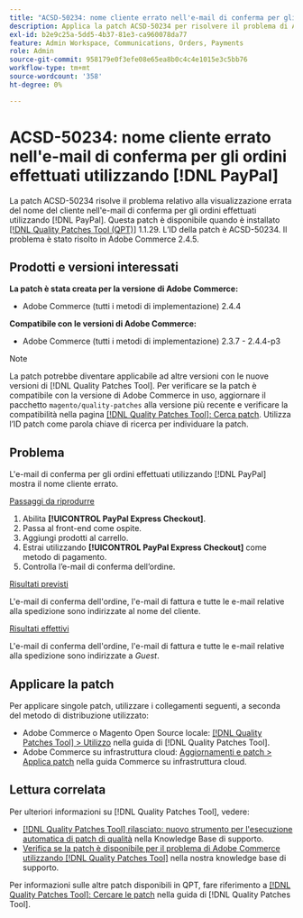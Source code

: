 ```yaml
---
title: "ACSD-50234: nome cliente errato nell'e-mail di conferma per gli ordini effettuati utilizzando  [!DNL PayPal]"
description: Applica la patch ACSD-50234 per risolvere il problema di Adobe Commerce in cui il nome del cliente non viene visualizzato correttamente nell'e-mail di conferma per gli ordini effettuati utilizzando  [!DNL PayPal].
exl-id: b2e9c25a-5dd5-4b37-81e3-ca960078da77
feature: Admin Workspace, Communications, Orders, Payments
role: Admin
source-git-commit: 958179e0f3efe08e65ea8b0c4c4e1015e3c5bb76
workflow-type: tm+mt
source-wordcount: '358'
ht-degree: 0%

---
```


# ACSD-50234: nome cliente errato nell&#39;e-mail di conferma per gli ordini effettuati utilizzando [!DNL PayPal]

La patch ACSD-50234 risolve il problema relativo alla visualizzazione errata del nome del cliente nell&#39;e-mail di conferma per gli ordini effettuati utilizzando [!DNL PayPal]. Questa patch è disponibile quando è installato [[!DNL Quality Patches Tool (QPT)]](/help/announcements/adobe-commerce-announcements/magento-quality-patches-released-new-tool-to-self-serve-quality-patches.md) 1.1.29. L’ID della patch è ACSD-50234. Il problema è stato risolto in Adobe Commerce 2.4.5.

## Prodotti e versioni interessati

**La patch è stata creata per la versione di Adobe Commerce:**

* Adobe Commerce (tutti i metodi di implementazione) 2.4.4

**Compatibile con le versioni di Adobe Commerce:**

* Adobe Commerce (tutti i metodi di implementazione) 2.3.7 - 2.4.4-p3

>[!NOTE]
>
>La patch potrebbe diventare applicabile ad altre versioni con le nuove versioni di [!DNL Quality Patches Tool]. Per verificare se la patch è compatibile con la versione di Adobe Commerce in uso, aggiornare il pacchetto `magento/quality-patches` alla versione più recente e verificare la compatibilità nella pagina [[!DNL Quality Patches Tool]: Cerca patch](https://experienceleague.adobe.com/tools/commerce-quality-patches/index.html?lang=it). Utilizza l’ID patch come parola chiave di ricerca per individuare la patch.

## Problema

L&#39;e-mail di conferma per gli ordini effettuati utilizzando [!DNL PayPal] mostra il nome cliente errato.

<u>Passaggi da riprodurre</u>

1. Abilita **[!UICONTROL PayPal Express Checkout]**.
1. Passa al front-end come ospite.
1. Aggiungi prodotti al carrello.
1. Estrai utilizzando **[!UICONTROL PayPal Express Checkout]** come metodo di pagamento.
1. Controlla l’e-mail di conferma dell’ordine.

<u>Risultati previsti</u>

L&#39;e-mail di conferma dell&#39;ordine, l&#39;e-mail di fattura e tutte le e-mail relative alla spedizione sono indirizzate al nome del cliente.

<u>Risultati effettivi</u>

L&#39;e-mail di conferma dell&#39;ordine, l&#39;e-mail di fattura e tutte le e-mail relative alla spedizione sono indirizzate a *Guest*.

## Applicare la patch

Per applicare singole patch, utilizzare i collegamenti seguenti, a seconda del metodo di distribuzione utilizzato:

* Adobe Commerce o Magento Open Source locale: [[!DNL Quality Patches Tool] > Utilizzo](https://experienceleague.adobe.com/docs/commerce-operations/tools/quality-patches-tool/usage.html?lang=it) nella guida di [!DNL Quality Patches Tool].
* Adobe Commerce su infrastruttura cloud: [Aggiornamenti e patch > Applica patch](https://experienceleague.adobe.com/docs/commerce-cloud-service/user-guide/develop/upgrade/apply-patches.html?lang=it) nella guida Commerce su infrastruttura cloud.

## Lettura correlata

Per ulteriori informazioni su [!DNL Quality Patches Tool], vedere:

* [[!DNL Quality Patches Tool] rilasciato: nuovo strumento per l&#39;esecuzione automatica di patch di qualità](/help/announcements/adobe-commerce-announcements/magento-quality-patches-released-new-tool-to-self-serve-quality-patches.md) nella Knowledge Base di supporto.
* [Verifica se la patch è disponibile per il problema di Adobe Commerce utilizzando  [!DNL Quality Patches Tool]](/help/support-tools/patches-available-in-qpt-tool/check-patch-for-magento-issue-with-magento-quality-patches.md) nella nostra knowledge base di supporto.

Per informazioni sulle altre patch disponibili in QPT, fare riferimento a [[!DNL Quality Patches Tool]: Cercare le patch](https://experienceleague.adobe.com/tools/commerce-quality-patches/index.html?lang=it) nella guida di [!DNL Quality Patches Tool].
